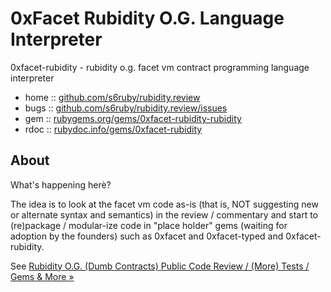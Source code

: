 # 0xFacet Rubidity O.G. Language Interpreter


0xfacet-rubidity - rubidity o.g. facet vm contract programming language interpreter

* home  :: [github.com/s6ruby/rubidity.review](https://github.com/s6ruby/rubidity.review)
* bugs  :: [github.com/s6ruby/rubidity.review/issues](https://github.com/s6ruby/rubidity/issues)
* gem   :: [rubygems.org/gems/0xfacet-rubidity-rubidity](https://rubygems.org/gems/0xfacet-rubidity)
* rdoc  :: [rubydoc.info/gems/0xfacet-rubidity](http://rubydoc.info/gems/0xfacet-rubidity)



## About

What's happening herè?

The idea is to look at the facet vm code as-is (that is, NOT suggesting new or alternate syntax and semantics) in the review / commentary 
and start to (re)package / modular-ize 
code in "place holder" gems (waiting for adoption by the founders) such as 0xfacet and 0xfacet-typed and 0xfacet-rubidity.

See [Rubidity O.G. (Dumb Contracts) Public Code Review / (More) Tests / Gems & More »](https://github.com/s6ruby/rubidity.review)




